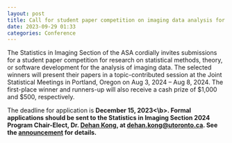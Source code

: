 ```yaml
---
layout: post
title: Call for student paper competition on imaging data analysis for JSM 2024
date: 2023-09-29 01:33 
categories: Conference
---
```


The Statistics in Imaging Section of the ASA cordially invites submissions for a student paper competition for research on statistical 
methods, theory, or software development for the analysis of imaging data. The selected winners will present their papers in a 
topic-contributed session at the Joint Statistical Meetings in Portland, Oregon on Aug 3, 2024 – Aug 8, 2024. 
The first-place winner and runners-up will also receive a cash prize of $1,000 and $500, respectively.

The deadline for application is <b>December 15, 2023<\b>. Formal applications should be sent to the Statistics in Imaging Section 2024 Program
Chair-Elect, Dr. [Dehan Kong](https://sites.google.com/site/kongdehanstat/), at <a href="mailto:dehan.kong@utoronto.ca">dehan.kong@utoronto.ca</a>. See the [announcement](https://www.statsinimaging.org/assets/Student_Paper_Competition_JSM2024.docx) for details.